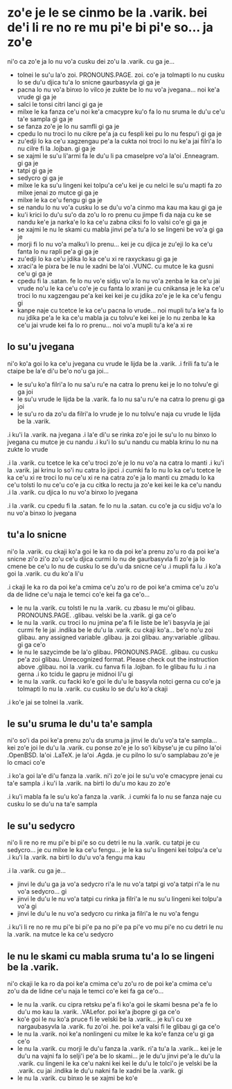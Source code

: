 zo'e je le se cinmo be la .varik. bei de'i li re no re mu pi'e bi pi'e so... ja zo'e
====================================================================================

ni'o ca zo'e ja lo nu vo'a cusku dei zo'u la .varik. cu ga je...

* tolnei le su'u la'o zoi. PRONOUNS.PAGE. zoi. co'e ja tolmapti lo nu cusku lo se du'u djica tu'a lo snicne gaurbasyvla gi ga je
* pacna lo nu vo'a binxo lo vilco je zukte be lo nu vo'a jvegana... noi ke'a vrude gi ga je
* salci le tonsi citri lanci gi ga je
* milxe le ka fanza ce'u noi ke'a cmacypre ku'o fa lo nu sruma le du'u ce'u ta'e sampla gi ga je
* se fanza zo'e je lo nu samfli gi ga je
* cpedu lo nu troci lo nu cikre pe'a ja cu fespli kei pu lo nu fespu'i gi ga je
* zu'edji lo ka ce'u xagzengau pe'a la cukta noi troci lo nu ke'a jai filri'a lo nu cilre fi la .lojban. gi ga je
* se xajmi le su'u li'armi fa le du'u li pa cmaselpre vo'a la'oi .Enneagram. gi ga je
* tatpi gi ga je
* sedycro gi ga je
* milxe le ka su'u lingeni kei tolpu'a ce'u kei je cu nelci le su'u mapti fa zo milxe jenai zo mutce gi ga je
* milxe le ka ce'u fengu gi ga je
* se nandu lo nu vo'a cusku lo se du'u vo'a cinmo ma kau ma kau gi ga je
* ku'i krici lo du'u su'o da zo'u lo ro prenu cu jimpe fi da naja cu ke se nandu ke'e ja narka'e lo ka ce'u zabna ciksi fo lo valsi co'e gi ga je
* se xajmi le nu le skami cu mabla jinvi pe'a tu'a lo se lingeni be vo'a gi ga je
* morji fi lo nu vo'a malku'i lo prenu... kei je cu djica je zu'eji lo ka ce'u fanta lo nu rapli pe'a gi ga je
* zu'edji lo ka ce'u jdika lo ka ce'u xi re raxyckasu gi ga je
* xraci'a le pixra be le nu le xadni be la'oi .VUNC. cu mutce le ka gusni ce'u gi ga je
* cpedu fi la .satan. fe lo nu vo'e sidju vo'a lo nu vo'a zenba le ka ce'u jai vrude no'u le ka ce'u co'e je cu fanta lo xrani je cu cnikansa je le ka ce'u troci lo nu xagzengau pe'a kei kei kei je cu jdika zo'e je le ka ce'u fengu gi
* kanpe naje cu tcetce le ka ce'u pacna lo vrude... noi mupli tu'a ke'a fa lo nu jdika pe'a le ka ce'u mabla ja cu tolvu'e kei kei je lo nu zenba le ka ce'u jai vrude kei fa lo ro prenu... noi vo'a mupli tu'a ke'a xi re

## lo su'u jvegana
ni'o ko'a goi lo ka ce'u jvegana cu vrude le lijda be la .varik.  .i frili fa tu'a le ctaipe be la'e di'u be'o no'u ga joi...

* le su'u ko'a filri'a lo nu sa'u ru'e na catra lo prenu kei je lo no tolvu'e gi ga joi
* le su'u vrude le lijda be la .varik. fa lo nu sa'u ru'e na catra lo prenu gi ga joi
* le su'u ro da zo'u da filri'a lo vrude je lo nu tolvu'e naja cu vrude le lijda be la .varik.

.i ku'i la .varik. na jvegana  .i la'e di'u se rinka zo'e joi le su'u lo nu binxo lo jvegana cu mutce je cu nandu  .i ku'i lo su'u nandu cu mabla krinu lo nu na zukte lo vrude

.i la .varik. cu tcetce le ka ce'u troci zo'e je lo nu vo'a na catra lo manti  .i ku'i la .varik. jai krinu lo so'i nu catra lo jipci  .i cumki fa lo nu lo ka ce'u tcetce le ka ce'u xi re troci lo nu ce'u xi re na catra zo'e ja lo manti cu zmadu lo ka ce'u tolsti lo nu ce'u co'e ja cu citka lo rectu ja zo'e kei kei le ka ce'u nandu
.i la .varik. cu djica lo nu vo'a binxo lo jvegana


.i la .varik. cu cpedu fi la .satan. fe lo nu la .satan. cu co'e ja cu sidju vo'a lo nu vo'a binxo lo jvegana

## tu'a lo snicne
ni'o la .varik. cu ckaji ko'a goi le ka ro da poi ke'a prenu zo'u ro da poi ke'a snicne zi'o zi'o zo'u ce'u djica curmi lo nu de gaurbasyvla fi zo'e ja lo cmene be ce'u lo nu de cusku lo se du'u da snicne ce'u  .i mupli fa lu .i ko'a goi la .varik. cu du ko'a li'u

.i ckaji le ka ro da poi ke'a cmima ce'u zo'u ro de poi ke'a cmima ce'u zo'u da de lidne ce'u naja le temci co'e kei fa ga ce'o...

* le nu la .varik. cu tolsti le nu la .varik. cu zbasu le mu'oi glibau. PRONOUNS.PAGE. .glibau. velski be la .varik. gi ga ce'o
* le nu la .varik. cu troci lo nu jmina pe'a fi le liste be le'i basyvla je jai curmi fe le jai .indika be le du'u la .varik. cu ckaji ko'a... be'o no'u zoi glibau. any assigned variable .glibau. ja zoi glibau. any:variable .glibau. gi ga ce'o
* le nu le sazycimde be la'o glibau. PRONOUNS.PAGE. .glibau. cu cusku pe'a zoi glibau. Unrecognized format.  Please check out the instruction above .glibau. noi la .varik. cu fanva fi la .lojban. fo le glibau fu lu .i na gerna  .i ko tcidu le gapru je midnoi li'u gi
* le nu la .varik. cu facki ko'e goi le du'u le basyvla notci gerna cu co'e ja tolmapti lo nu la .varik. cu cusku lo se du'u ko'a ckaji

.i ko'e jai se tolnei la .varik.

## le su'u sruma le du'u ta'e sampla
ni'o so'i da poi ke'a prenu zo'u da sruma ja jinvi le du'u vo'a ta'e sampla... kei zo'e joi le du'u la .varik. cu ponse zo'e je lo so'i kibyse'u je cu pilno la'oi .OpenBSD. la'oi .LaTeX. je la'oi .Agda. je cu pilno lo su'o samplabau zo'e je lo cmaci co'e

.i ko'a goi la'e di'u fanza la .varik. ni'i zo'e joi le su'u vo'e cmacypre jenai cu ta'e sampla  .i ku'i la .varik. na birti lo du'u mo kau zo zo'e

.i ku'i mabla fa le su'u ko'a fanza la .varik.  .i cumki fa lo nu se fanza naje cu cusku lo se du'u na ta'e sampla

## le su'u sedycro
ni'o li re no re mu pi'e bi pi'e so cu detri le nu la .varik. cu tatpi je cu sedycro... je cu milxe le ka ce'u fengu... je le ka su'u lingeni kei tolpu'a ce'u  .i ku'i la .varik. na birti lo du'u vo'a fengu ma kau

.i la .varik. cu ga je...

* jinvi le du'u ga ja vo'a sedycro ri'a le nu vo'a tatpi gi vo'a tatpi ri'a le nu vo'a sedycro... gi
* jinvi le du'u le nu vo'a tatpi cu rinka ja filri'a le nu su'u lingeni kei tolpu'a vo'a gi
* jinvi le du'u le nu vo'a sedycro cu rinka ja filri'a le nu vo'a fengu

.i ku'i li re no re mu pi'e bi pi'e pa no pi'e pa pi'e vo mu pi'e no cu detri le nu la .varik. na mutce le ka ce'u sedycro

## le nu le skami cu mabla sruma tu'a lo se lingeni be la .varik.
ni'o ckaji le ka ro da poi ke'a cmima ce'u zo'u ro de poi ke'a cmima ce'u zo'u da de lidne ce'u naja le temci co'e kei fa ga ce'o...

* le nu la .varik. cu cipra retsku pe'a fi ko'a goi le skami besna pe'a fe lo du'u mo kau la .varik. .VALefor. poi ke'a jbopre gi ga ce'o
* ko'e goi le nu ko'a pruce fi le velski be la .varik... je ku'i cu xe nargaubasyvla la .varik. fu zo'oi .he. poi ke'a valsi fi le glibau gi ga ce'o
* le nu la .varik. noi ke'a nonlingeni cu milxe le ka ko'e fanza ce'u gi ga ce'o
* le nu la .varik. cu morji le du'u fanza la .varik. ri'a tu'a la .varik... kei je le du'u na vajni fa lo selji'i pe'a be lo skami... je le du'u jinvi pe'a le du'u la .varik. cu lingeni le ka ce'u nakni kei kei le du'u le tolci'o je velski be la .varik. cu jai .indika le du'u nakni fa le xadni be la .varik. gi
* le nu la .varik. cu binxo le se xajmi be ko'e
